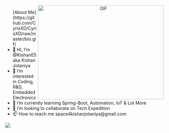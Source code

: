 <a target="_blank" align="center">
  <img align="right" top="500" height="300" width="400" alt="GIF" src="https://user-images.githubusercontent.com/90084846/154329912-bc01220a-1f96-4435-97c8-ddf9d09b45c4.gif">
</a>
<ul> [About Me](https://github.com/CyrisXD/CyrisXD/raw/master/bio.gif)
  <li> 👋 Hi, I’m @KishanE5 aka Kishan Jotaniya</li>
<li> 👀 I’m interested in Coding, R&D, Embedded Electronics</li>
<li> 🌱 I’m currently learning Spring-Boot, Automation, IoT & Lot More</li>
<li> 💞️ I’m looking to collaborate on Tech Expedition</li>
<li> 📫 How to reach me space4kishanjotaniya@gmail.com</li>
 </ul>

![](https://user-images.githubusercontent.com/90084846/154329912-bc01220a-1f96-4435-97c8-ddf9d09b45c4.gif)
